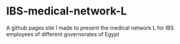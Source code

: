 # IBS-medical-network-L
A github pages site I made to present the medical network L for IBS employees of different governorates of Egypt
